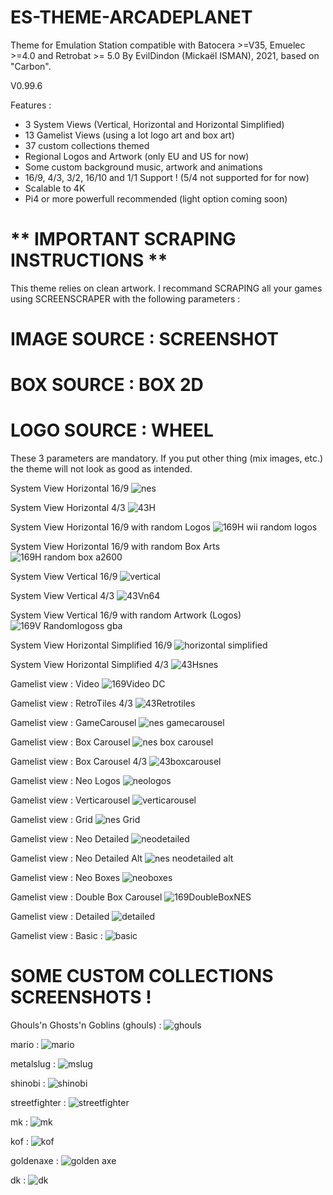 # ES-THEME-ARCADEPLANET
 Theme for Emulation Station compatible with Batocera >=V35, Emuelec >=4.0 and Retrobat >= 5.0
 By EvilDindon (Mickaël ISMAN), 2021, based on "Carbon".
 
 V0.99.6
 
 Features :
 - 3 System Views (Vertical, Horizontal and Horizontal Simplified)
 - 13 Gamelist Views (using a lot logo art and box art)
 - 37 custom collections themed
 - Regional Logos and Artwork (only EU and US for now)
 - Some custom background music, artwork and animations
 - 16/9, 4/3, 3/2, 16/10 and 1/1 Support ! (5/4 not supported for for now)
 - Scalable to 4K
 - Pi4 or more powerfull recommended (light option coming soon)
 
  # ** IMPORTANT SCRAPING INSTRUCTIONS **

This theme relies on clean artwork.
I recommand SCRAPING all your games using SCREENSCRAPER with the following parameters :

# IMAGE SOURCE : SCREENSHOT

# BOX SOURCE : BOX 2D

# LOGO SOURCE : WHEEL

These 3 parameters are mandatory. If you put other thing (mix images, etc.) the theme will not look as good as intended.

System View Horizontal 16/9
![nes](https://user-images.githubusercontent.com/30436625/210753034-6028bcd6-74fe-4368-a96d-d9854ba78afd.jpg)

System View Horizontal 4/3
![43H](https://user-images.githubusercontent.com/30436625/218313433-9b7cd4d7-793d-42a2-a940-cfd87b1e721e.jpg)

System View Horizontal 16/9 with random Logos
![169H wii random logos](https://user-images.githubusercontent.com/30436625/218313283-c513a4cf-048e-425d-81ee-379044d6f7cc.jpg)

System View Horizontal 16/9 with random Box Arts
![169H random box a2600](https://user-images.githubusercontent.com/30436625/218313307-efc559ad-37db-4756-b4fd-703461fc4e8f.jpg)

System View Vertical 16/9
![vertical](https://user-images.githubusercontent.com/30436625/210752913-6e5a23f6-9581-4856-b1b2-7b3cdf42850b.jpg)

System View Vertical 4/3
![43Vn64](https://user-images.githubusercontent.com/30436625/218313455-6693cee4-b0d1-4f39-86bf-d4263ccafbdf.jpg)

System View Vertical 16/9 with random Artwork (Logos)
![169V Randomlogoss gba](https://user-images.githubusercontent.com/30436625/218313335-74cc6e67-d233-4593-977f-07a4af74043d.jpg)

System View Horizontal Simplified 16/9
![horizontal simplified](https://user-images.githubusercontent.com/30436625/210766140-912240ac-271c-4d17-9e6d-5b2869152510.jpg)

System View Horizontal Simplified 4/3
![43Hsnes](https://user-images.githubusercontent.com/30436625/218313475-9e23ba5f-9650-4488-9bff-fe84718eea7c.jpg)

Gamelist view : Video
![169Video DC](https://user-images.githubusercontent.com/30436625/218313386-261f2808-02fe-4e74-9e4d-fed4493a7245.jpg)

Gamelist view : RetroTiles 4/3
![43Retrotiles](https://user-images.githubusercontent.com/30436625/218313516-5f8fa1e0-3b97-4cf4-9c69-c1cfaef1b005.jpg)

Gamelist view : GameCarousel
![nes gamecarousel](https://user-images.githubusercontent.com/30436625/210753336-25c14740-b58d-4ab8-8832-083e6596e133.jpg)

Gamelist view : Box Carousel
![nes box carousel](https://user-images.githubusercontent.com/30436625/210753430-78264aa1-3a15-4efa-ae05-c032cfea2fe5.jpg)

Gamelist view : Box Carousel 4/3
![43boxcarousel](https://user-images.githubusercontent.com/30436625/218313557-7264da01-dc47-426d-99d3-62f187b62f99.jpg)

Gamelist view : Neo Logos
![neologos](https://user-images.githubusercontent.com/30436625/210753504-b0b5bc3c-ab54-4512-9520-927985f11300.jpg)

Gamelist view : Verticarousel
![verticarousel](https://user-images.githubusercontent.com/30436625/215286663-573be14a-06b4-4627-9d54-7a846baccf58.jpg)

Gamelist view : Grid
![nes Grid](https://user-images.githubusercontent.com/30436625/210753668-0b2bfdf9-2c70-44ad-afa5-3a2b3a3f6ae0.jpg)

Gamelist view : Neo Detailed
![neodetailed](https://user-images.githubusercontent.com/30436625/210753794-eeadf77b-3547-407a-8770-c82c2f8922f2.jpg)

Gamelist view : Neo Detailed Alt
![nes neodetailed alt](https://user-images.githubusercontent.com/30436625/210765574-31ebce11-f61f-44de-b899-3d43638c3638.jpg)

Gamelist view : Neo Boxes
![neoboxes](https://user-images.githubusercontent.com/30436625/210753887-1b197b8c-ca4f-48d9-9aea-e128820a1ab2.jpg)

Gamelist view : Double Box Carousel
![169DoubleBoxNES](https://user-images.githubusercontent.com/30436625/218313362-a290c908-1bd2-485e-9259-6fb2641e4e7f.jpg)
 
Gamelist view : Detailed
![detailed](https://user-images.githubusercontent.com/30436625/210766518-afb740a0-a2cb-4dbf-8e94-9f87db1816f6.jpg)

Gamelist view : Basic :
![basic](https://user-images.githubusercontent.com/30436625/210767433-5a5fd069-1d3c-4ed7-8de9-0b5b1769c100.jpg)

# SOME CUSTOM COLLECTIONS SCREENSHOTS !

Ghouls'n Ghosts'n Goblins (ghouls) :
![ghouls](https://user-images.githubusercontent.com/30436625/210768675-bbfa76ba-08b9-4f09-9490-83244dcc18a1.jpg)

mario :
![mario](https://user-images.githubusercontent.com/30436625/210768768-a92f7edf-e4a5-44b3-ad40-370bf59d65c2.jpg)

metalslug :
![mslug](https://user-images.githubusercontent.com/30436625/210768924-34c74066-1117-430d-a2c6-12f6c963807c.jpg)

shinobi :
![shinobi](https://user-images.githubusercontent.com/30436625/210769205-2ffb827e-d50a-483f-a640-ad030d2ef063.jpg)

streetfighter :
![streetfighter](https://user-images.githubusercontent.com/30436625/210769228-89e6167a-3397-44b5-b21c-f12fc3c14dc5.jpg)

mk :
![mk](https://user-images.githubusercontent.com/30436625/210769261-b1659050-7ecd-42a9-ab51-3cde330078d1.jpg)

kof :
![kof](https://user-images.githubusercontent.com/30436625/210769284-e4679dcd-673c-480a-a000-8a3b4ec95bb6.jpg)

goldenaxe :
![golden axe](https://user-images.githubusercontent.com/30436625/210769298-70350f72-fc45-47a3-975e-a7d2d8f8c03f.jpg)

dk :
![dk](https://user-images.githubusercontent.com/30436625/210769338-eef0d927-6791-4f02-8728-d32f7a093079.jpg)






